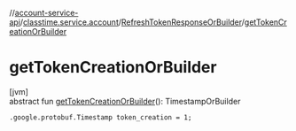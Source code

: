//[account-service-api](../../../index.md)/[classtime.service.account](../index.md)/[RefreshTokenResponseOrBuilder](index.md)/[getTokenCreationOrBuilder](get-token-creation-or-builder.md)

# getTokenCreationOrBuilder

[jvm]\
abstract fun [getTokenCreationOrBuilder](get-token-creation-or-builder.md)(): TimestampOrBuilder

`.google.protobuf.Timestamp token_creation = 1;`
